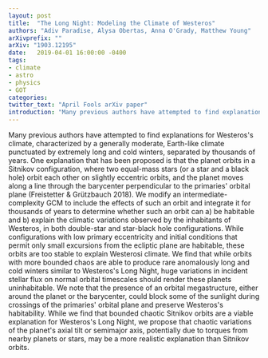```yaml
---
layout: post
title:  "The Long Night: Modeling the Climate of Westeros"
authors: "Adiv Paradise, Alysa Obertas, Anna O'Grady, Matthew Young"
arXivprefix: ""
arXiv: "1903.12195"
date:   2019-04-01 16:00:00 -0400
tags:
- climate
- astro
- physics
- GOT
categories:
twitter_text: "April Fools arXiv paper"
introduction: "Many previous authors have attempted to find explanations for Westeros's climate..."
---
```


Many previous authors have attempted to find explanations for Westeros's climate, characterized by a generally moderate, Earth-like climate punctuated by extremely long and cold winters, separated by thousands of years. One explanation that has been proposed is that the planet orbits in a Sitnikov configuration, where two equal-mass stars (or a star and a black hole) orbit each other on slightly eccentric orbits, and the planet moves along a line through the barycenter perpendicular to the primaries' orbital plane (Freistetter & Grützbauch 2018). We modify an intermediate-complexity GCM to include the effects of such an orbit and integrate it for thousands of years to determine whether such an orbit can a) be habitable and b) explain the climatic variations observed by the inhabitants of Westeros, in both double-star and star-black hole configurations. While configurations with low primary eccentricity and initial conditions that permit only small excursions from the ecliptic plane are habitable, these orbits are too stable to explain Westerosi climate. We find that while orbits with more bounded chaos are able to produce rare anomalously long and cold winters similar to Westeros's Long Night, huge variations in incident stellar flux on normal orbital timescales should render these planets uninhabitable. We note that the presence of an orbital megastructure, either around the planet or the barycenter, could block some of the sunlight during crossings of the primaries' orbital plane and preserve Westeros's habitability. While we find that bounded chaotic Sitnikov orbits are a viable explanation for Westeros's Long Night, we propose that chaotic variations of the planet's axial tilt or semimajor axis, potentially due to torques from nearby planets or stars, may be a more realistic explanation than Sitnikov orbits.

